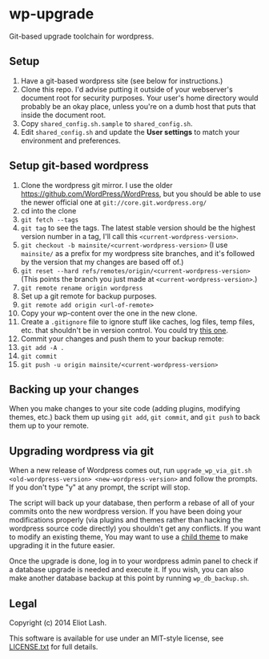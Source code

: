 # wp-upgrade
Git-based upgrade toolchain for wordpress.

## Setup
 1. Have a git-based wordpress site (see below for instructions.)
 1. Clone this repo. I'd advise putting it outside of your webserver's document root for security purposes. Your user's home directory would probably be an okay place, unless you're on a dumb host that puts that inside the document root.
 1. Copy `shared_config.sh.sample` to `shared_config.sh`.
 1. Edit `shared_config.sh` and update the **User settings** to match your environment and preferences.

## Setup git-based wordpress
 1. Clone the wordpress git mirror. I use the older https://github.com/WordPress/WordPress, but you should be able to use the newer official one at `git://core.git.wordpress.org/`
 1. cd into the clone
 1. `git fetch --tags`
 1. `git tag` to see the tags. The latest stable version should be the highest version number in a tag, I'll call this `<current-wordpress-version>`.
 1. `git checkout -b mainsite/<current-wordpress-version>` (I use `mainsite/` as a prefix for my wordpress site branches, and it's followed by the version that my changes are based off of.)
 1. `git reset --hard refs/remotes/origin/<current-wordpress-version>` (This points the branch you just made at `<current-wordpress-version>`.)
 1. `git remote rename origin wordpress`
 1. Set up a git remote for backup purposes.
 1. `git remote add origin <url-of-remote>`
 1. Copy your wp-content over the one in the new clone.
 1. Create a `.gitignore` file to ignore stuff like caches, log files, temp files, etc. that shouldn't be in version control. You could try [this one](https://github.com/github/gitignore/blob/master/WordPress.gitignore).
 1. Commit your changes and push them to your backup remote:
   1. `git add -A .`
   1. `git commit`
   1. `git push -u origin mainsite/<current-wordpress-version>`

## Backing up your changes
When you make changes to your site code (adding plugins, modifying themes, etc.) back them up using `git add`, `git commit`, and `git push` to back them up to your remote.

## Upgrading wordpress via git
When a new release of Wordpress comes out, run `upgrade_wp_via_git.sh <old-wordpress-version> <new-wordpress-version>` and follow the prompts. If you don't type "y" at any prompt, the script will stop.

The script will back up your database, then perform a rebase of all of your commits onto the new wordpress version. If you have been doing your modifications properly (via plugins and themes rather than hacking the wordpress source code directly) you shouldn't get any conflicts. If you want to modify an existing theme, You may want to use a [child theme](http://codex.wordpress.org/Child_Themes) to make upgrading it in the future easier.

Once the upgrade is done, log in to your wordpress admin panel to check if a database upgrade is needed and execute it.
If you wish, you can also make another database backup at this point by running `wp_db_backup.sh`.

## Legal
Copyright (c) 2014 Eliot Lash.

This software is available for use under an MIT-style license, see [LICENSE.txt](/LICENSE.txt) for full details.
